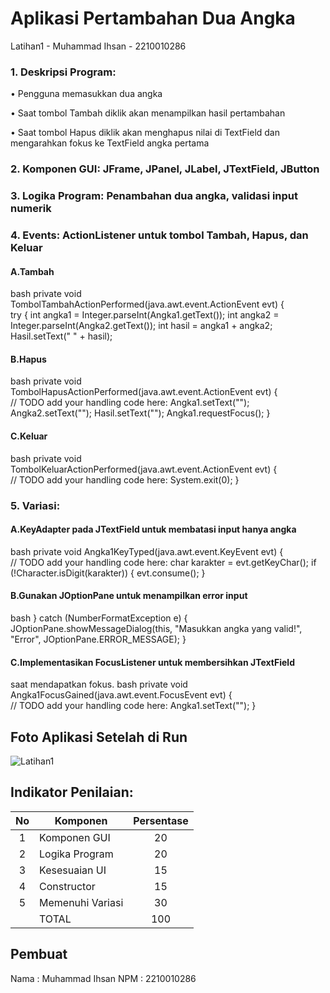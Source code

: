 # Aplikasi Pertambahan Dua Angka
 Latihan1 -  Muhammad Ihsan - 2210010286

### 1. Deskripsi Program:
   
   • Pengguna memasukkan dua angka

   • Saat tombol Tambah diklik akan menampilkan hasil pertambahan

   • Saat tombol Hapus diklik akan menghapus nilai di TextField dan
   mengarahkan fokus ke TextField angka pertama

### 2. Komponen GUI: JFrame, JPanel, JLabel, JTextField, JButton

### 3. Logika Program: Penambahan dua angka, validasi input numerik

### 4. Events: ActionListener untuk tombol Tambah, Hapus, dan Keluar
   
#### A.Tambah
bash
   private void TombolTambahActionPerformed(java.awt.event.ActionEvent evt) {                                             
        try {
        int angka1 = Integer.parseInt(Angka1.getText());
        int angka2 = Integer.parseInt(Angka2.getText());
        int hasil = angka1 + angka2;
        Hasil.setText(" " + hasil);
    


#### B.Hapus
  bash
  private void TombolHapusActionPerformed(java.awt.event.ActionEvent evt) {                                            
        // TODO add your handling code here:
        Angka1.setText("");
        Angka2.setText("");
        Hasil.setText("");
        Angka1.requestFocus();
    }  


#### C.Keluar
  bash
  private void TombolKeluarActionPerformed(java.awt.event.ActionEvent evt) {                                             
        // TODO add your handling code here:
        System.exit(0);
    }                                         
  
### 5. Variasi: 
#### A.KeyAdapter pada JTextField untuk membatasi input hanya angka
bash
     private void Angka1KeyTyped(java.awt.event.KeyEvent evt) {                                
        // TODO add your handling code here:
        char karakter = evt.getKeyChar();
    if (!Character.isDigit(karakter)) {
        evt.consume(); 
    }

####  B.Gunakan JOptionPane untuk menampilkan error input
bash
} catch (NumberFormatException e) {
        JOptionPane.showMessageDialog(this, "Masukkan angka yang valid!", "Error", JOptionPane.ERROR_MESSAGE);
    }

#### C.Implementasikan FocusListener untuk membersihkan JTextField
saat mendapatkan fokus.
bash
    private void Angka1FocusGained(java.awt.event.FocusEvent evt) {                                   
        // TODO add your handling code here:
        Angka1.setText("");
    }

## Foto Aplikasi Setelah di Run
![Latihan1](https://github.com/user-attachments/assets/b5403741-6852-45ed-89f8-48aa688f4d7a)

 

## Indikator Penilaian:

| No  | Komponen         |  Persentase  |
| :-: | --------------   |   :-----:    |
|  1  | Komponen GUI     |    20    |
|  2  | Logika Program   |    20    |
|  3  | Kesesuaian UI    |    15    |
|  4  | Constructor      |    15    |
|  5  | Memenuhi Variasi |    30    |
|     | TOTAL        | 100 |

## Pembuat

Nama : Muhammad Ihsan
NPM : 2210010286
